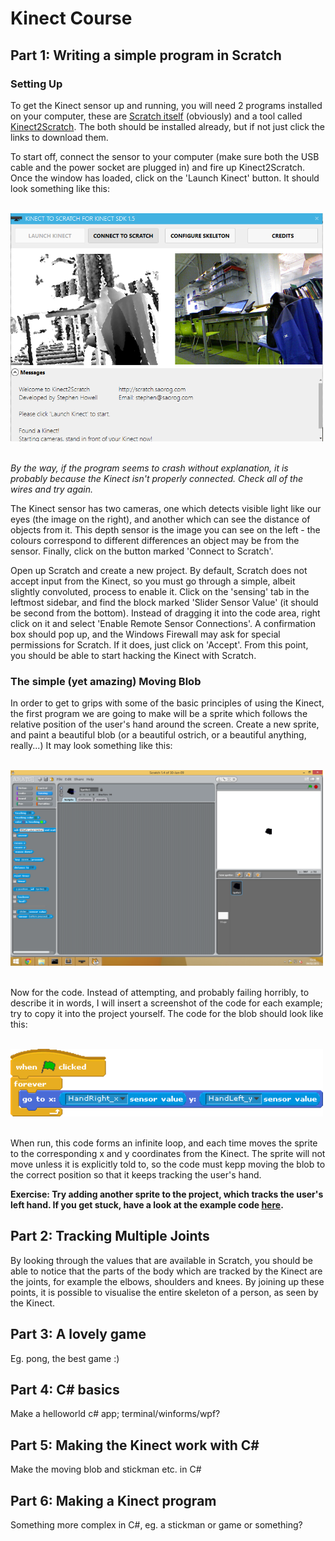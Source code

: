 # Kinect Course

## Part 1: Writing a simple program in Scratch

### Setting Up

To get the Kinect sensor up and running, you will need 2 programs installed on your computer, these are [Scratch itself](http://scratch.mit.edu/scratch_1.4/) (obviously) and a tool called [Kinect2Scratch](http://scratch.saorog.com/). The both should be installed already, but if not just click the links to download them. 

To start off, connect the sensor to your computer (make sure both the USB cable and the power socket are plugged in) and fire up Kinect2Scratch. Once the window has loaded, click on the 'Launch Kinect' button. It should look something like this: 

<br><img src = "images/kinect2scratch-output.PNG" width=500><br><br>

*By the way, if the program seems to crash without explanation, it is probably because the Kinect isn't properly connected. Check all of the wires and try again.*

The Kinect sensor has two cameras, one which detects visible light like our eyes (the image on the right), and another which can see the distance of objects from it. This depth sensor is the image you can see on the left - the colours correspond to different differences an object may be from the sensor. Finally, click on the button marked 'Connect to Scratch'. 

Open up Scratch and create a new project. By default, Scratch does not accept input from the Kinect, so you must go through a simple, albeit slightly convoluted, process to enable it. Click on the 'sensing' tab in the leftmost sidebar, and find the block marked 'Slider Sensor Value' (it should be second from the bottom). Instead of dragging it into the code area, right click on it and select 'Enable Remote Sensor Connections'. A confirmation box should pop up, and the Windows Firewall may ask for special permissions for Scratch. If it does, just click on 'Accept'. From this point, you should be able to start hacking the Kinect with Scratch.

### The simple (yet amazing) Moving Blob

In order to get to grips with some of the basic principles of using the Kinect, the first program we are going to make will be a sprite which follows the relative position of the user's hand around the screen. Create a new sprite, and paint a beautiful blob (or a beautiful ostrich, or a beautiful anything, really...) 
It may look something like this:

<br><img src = "images/chap1-1.PNG" width=500><br><br>

Now for the code. Instead of attempting, and probably failing horribly, to describe it in words, I will insert a screenshot of the code for each example; try to copy it into the project yourself. The code for the blob should look like this: 

<br><img src = "images/chap1-2.GIF" width=500><br><br>

When run, this code forms an infinite loop, and each time moves the sprite to the corresponding x and y coordinates from the Kinect. The sprite will not move unless it is explicitly told to, so the code must kepp moving the blob to the correct position so that it keeps tracking the user's hand. 

__Exercise: Try adding another sprite to the project, which tracks the user's left hand. If you get stuck, have a look at the example code [here](./examples/part1.sb).__



## Part 2: Tracking Multiple Joints

By looking through the values that are available in Scratch, you should be able to notice that the parts of the body which are tracked by the Kinect are the joints, for example the elbows, shoulders and knees. By joining up these points, it is possible to visualise the entire skeleton of a person, as seen by the Kinect. 

## Part 3: A lovely game

Eg. pong, the best game :)

## Part 4: C# basics

Make a helloworld c# app; terminal/winforms/wpf?

## Part 5: Making the Kinect work with C#

Make the moving blob and stickman etc. in C#

## Part 6: Making a Kinect program

Something more complex in C#, eg. a stickman or game or something?